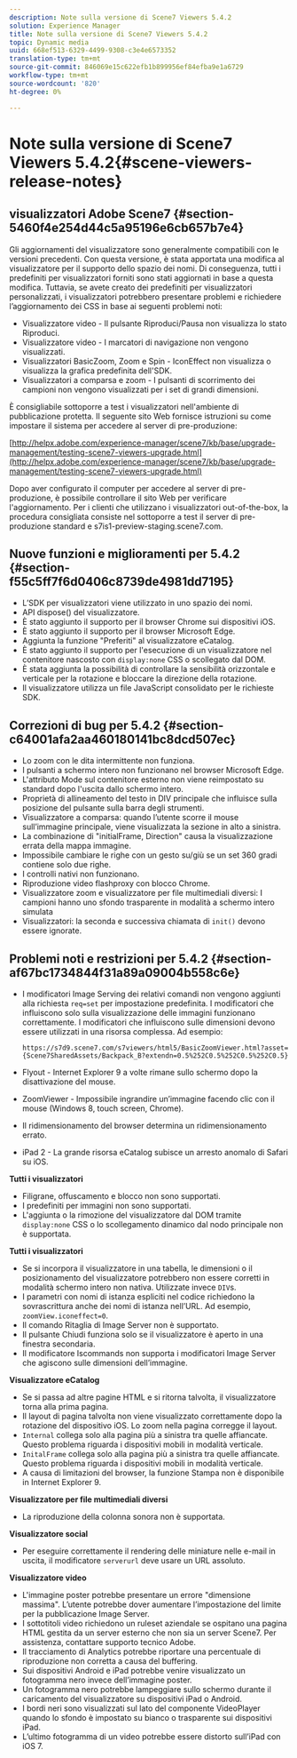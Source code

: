```yaml
---
description: Note sulla versione di Scene7 Viewers 5.4.2
solution: Experience Manager
title: Note sulla versione di Scene7 Viewers 5.4.2
topic: Dynamic media
uuid: 668ef513-6329-4499-9308-c3e4e6573352
translation-type: tm+mt
source-git-commit: 846069e15c622efb1b899956ef84efba9e1a6729
workflow-type: tm+mt
source-wordcount: '820'
ht-degree: 0%

---
```



# Note sulla versione di Scene7 Viewers 5.4.2{#scene-viewers-release-notes}

##  visualizzatori Adobe Scene7 {#section-5460f4e254d44c5a95196e6cb657b7e4}

Gli aggiornamenti del visualizzatore sono generalmente compatibili con le versioni precedenti. Con questa versione, è stata apportata una modifica al visualizzatore per il supporto dello spazio dei nomi. Di conseguenza, tutti i predefiniti per visualizzatori forniti sono stati aggiornati in base a questa modifica. Tuttavia, se avete creato dei predefiniti per visualizzatori personalizzati, i visualizzatori potrebbero presentare problemi e richiedere l’aggiornamento dei CSS in base ai seguenti problemi noti:

* Visualizzatore video - Il pulsante Riproduci/Pausa non visualizza lo stato Riproduci.
* Visualizzatore video - I marcatori di navigazione non vengono visualizzati.
* Visualizzatori BasicZoom, Zoom e Spin - IconEffect non visualizza o visualizza la grafica predefinita dell&#39;SDK.
* Visualizzatori a comparsa e zoom - I pulsanti di scorrimento dei campioni non vengono visualizzati per i set di grandi dimensioni.

È consigliabile sottoporre a test i visualizzatori nell&#39;ambiente di pubblicazione protetta. Il seguente sito Web fornisce istruzioni su come impostare il sistema per accedere al server di pre-produzione:

[http://helpx.adobe.com/experience-manager/scene7/kb/base/upgrade-management/testing-scene7-viewers-upgrade.html](http://helpx.adobe.com/experience-manager/scene7/kb/base/upgrade-management/testing-scene7-viewers-upgrade.html)

Dopo aver configurato il computer per accedere al server di pre-produzione, è possibile controllare il sito Web per verificare l&#39;aggiornamento. Per i clienti che utilizzano i visualizzatori out-of-the-box, la procedura consigliata consiste nel sottoporre a test il server di pre-produzione standard e s7is1-preview-staging.scene7.com.

## Nuove funzioni e miglioramenti per 5.4.2 {#section-f55c5ff7f6d0406c8739de4981dd7195}

* L’SDK per visualizzatori viene utilizzato in uno spazio dei nomi.
* API dispose() del visualizzatore.
* È stato aggiunto il supporto per il browser Chrome sui dispositivi iOS.
* È stato aggiunto il supporto per il browser Microsoft Edge.
* Aggiunta la funzione &quot;Preferiti&quot; al visualizzatore eCatalog.
* È stato aggiunto il supporto per l&#39;esecuzione di un visualizzatore nel contenitore nascosto con `display:none` CSS o scollegato dal DOM.
* È stata aggiunta la possibilità di controllare la sensibilità orizzontale e verticale per la rotazione e bloccare la direzione della rotazione.
* Il visualizzatore utilizza un file JavaScript consolidato per le richieste SDK.

## Correzioni di bug per 5.4.2 {#section-c64001afa2aa460180141bc8dcd507ec}

* Lo zoom con le dita intermittente non funziona.
* I pulsanti a schermo intero non funzionano nel browser Microsoft Edge.
* L&#39;attributo Mode sul contenitore esterno non viene reimpostato su standard dopo l&#39;uscita dallo schermo intero.
* Proprietà di allineamento del testo in DIV principale che influisce sulla posizione del pulsante sulla barra degli strumenti.
* Visualizzatore a comparsa: quando l’utente scorre il mouse sull’immagine principale, viene visualizzata la sezione in alto a sinistra.
* La combinazione di &quot;initialFrame, Direction&quot; causa la visualizzazione errata della mappa immagine.
* Impossibile cambiare le righe con un gesto su/giù se un set 360 gradi contiene solo due righe.
* I controlli nativi non funzionano.
* Riproduzione video flashproxy con blocco Chrome.
* Visualizzatore zoom e visualizzatore per file multimediali diversi: I campioni hanno uno sfondo trasparente in modalità a schermo intero simulata
* Visualizzatori: la seconda e successiva chiamata di `init()` devono essere ignorate.

## Problemi noti e restrizioni per 5.4.2 {#section-af67bc1734844f31a89a09004b558c6e}

* I modificatori Image Serving dei relativi comandi non vengono aggiunti alla richiesta `req=set` per impostazione predefinita. I modificatori che influiscono solo sulla visualizzazione delle immagini funzionano correttamente. I modificatori che influiscono sulle dimensioni devono essere utilizzati in una risorsa complessa. Ad esempio:

   ```
   https://s7d9.scene7.com/s7viewers/html5/BasicZoomViewer.html?asset= {Scene7SharedAssets/Backpack_B?extendn=0.5%252C0.5%252C0.5%252C0.5}
   ```

* Flyout - Internet Explorer 9 a volte rimane sullo schermo dopo la disattivazione del mouse.
* ZoomViewer - Impossibile ingrandire un’immagine facendo clic con il mouse (Windows 8, touch screen, Chrome).
* Il ridimensionamento del browser determina un ridimensionamento errato.
* iPad 2 - La grande risorsa eCatalog subisce un arresto anomalo di Safari su iOS.

**Tutti i visualizzatori**

* Filigrane, offuscamento e blocco non sono supportati.
* I predefiniti per immagini non sono supportati.
* L&#39;aggiunta o la rimozione del visualizzatore dal DOM tramite `display:none` CSS o lo scollegamento dinamico dal nodo principale non è supportata.

**Tutti i visualizzatori**

* Se si incorpora il visualizzatore in una tabella, le dimensioni o il posizionamento del visualizzatore potrebbero non essere corretti in modalità schermo intero non nativa. Utilizzate invece `DIV`s.
* I parametri con nomi di istanza espliciti nel codice richiedono la sovrascrittura anche dei nomi di istanza nell’URL. Ad esempio, `zoomView.iconeffect=0`.
* Il comando Ritaglia di Image Server non è supportato.
* Il pulsante Chiudi funziona solo se il visualizzatore è aperto in una finestra secondaria.
* Il modificatore Iscommands non supporta i modificatori Image Server che agiscono sulle dimensioni dell’immagine.

**Visualizzatore eCatalog**

* Se si passa ad altre pagine HTML e si ritorna talvolta, il visualizzatore torna alla prima pagina.
* Il layout di pagina talvolta non viene visualizzato correttamente dopo la rotazione del dispositivo iOS. Lo zoom nella pagina corregge il layout.
* `Internal` collega solo alla pagina più a sinistra tra quelle affiancate. Questo problema riguarda i dispositivi mobili in modalità verticale.
* `InitalFrame` collega solo alla pagina più a sinistra tra quelle affiancate. Questo problema riguarda i dispositivi mobili in modalità verticale.
* A causa di limitazioni del browser, la funzione Stampa non è disponibile in Internet Explorer 9.

**Visualizzatore per file multimediali diversi**

* La riproduzione della colonna sonora non è supportata.

**Visualizzatore social**

* Per eseguire correttamente il rendering delle miniature nelle e-mail in uscita, il modificatore `serverurl` deve usare un URL assoluto.

**Visualizzatore video**

* L&#39;immagine poster potrebbe presentare un errore &quot;dimensione massima&quot;. L’utente potrebbe dover aumentare l’impostazione del limite per la pubblicazione Image Server.
* I sottotitoli video richiedono un ruleset aziendale se ospitano una pagina HTML gestita da un server esterno che non sia un server Scene7. Per assistenza, contattare  supporto tecnico Adobe.
* Il tracciamento di Analytics potrebbe riportare una percentuale di riproduzione non corretta a causa del buffering.
* Sui dispositivi Android e iPad potrebbe venire visualizzato un fotogramma nero invece dell’immagine poster.
* Un fotogramma nero potrebbe lampeggiare sullo schermo durante il caricamento del visualizzatore su dispositivi iPad o Android.
* I bordi neri sono visualizzati sul lato del componente VideoPlayer quando lo sfondo è impostato su bianco o trasparente sui dispositivi iPad.
* L’ultimo fotogramma di un video potrebbe essere distorto sull’iPad con iOS 7.

